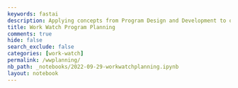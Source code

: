 ```yaml
---
keywords: fastai
description: Applying concepts from Program Design and Development to our Work Watch project.
title: Work Watch Program Planning
comments: true
hide: false
search_exclude: false
categories: [work-watch]
permalink: /wwplanning/
nb_path: _notebooks/2022-09-29-workwatchplanning.ipynb
layout: notebook
---
```


<!--
#################################################
### THIS FILE WAS AUTOGENERATED! DO NOT EDIT! ###
#################################################
# file to edit: _notebooks/2022-09-29-workwatchplanning.ipynb
-->

<div class="container" id="notebook-container">
        
</div>
 

